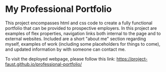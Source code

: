 # My Professional Portfolio
This project encompasses html and css code to create a fully functional portfolio that can be provided to prospective employers. In this project are examples of flex properties, navigation links both internal to the page and to external websites. Included are a short "about me" section regarding myself, examples of work (including some placeholders for things to come), and updated information by with someone can contact me. 

To visit the deployed webpage, please follow this link:
https://project-faust.github.io/professional-portfolio/